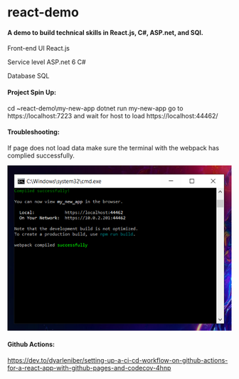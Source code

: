 # react-demo
#### A demo to build technical skills in React.js, C#, ASP.net, and SQl. 

Front-end UI
React.js

Service level 
ASP.net 6 
C#

Database
SQL


#### Project Spin Up:

cd ~react-demo\my-new-app
dotnet run my-new-app
go to https://localhost:7223 and wait for host to load https://localhost:44462/

#### Troubleshooting: 

If page does not load data make sure the terminal with the webpack has complied successfully. 

![correct view](/my-new-app/documentation_images/readme-correct-spin-up.PNG)

#### Github Actions:
https://dev.to/dyarleniber/setting-up-a-ci-cd-workflow-on-github-actions-for-a-react-app-with-github-pages-and-codecov-4hnp


